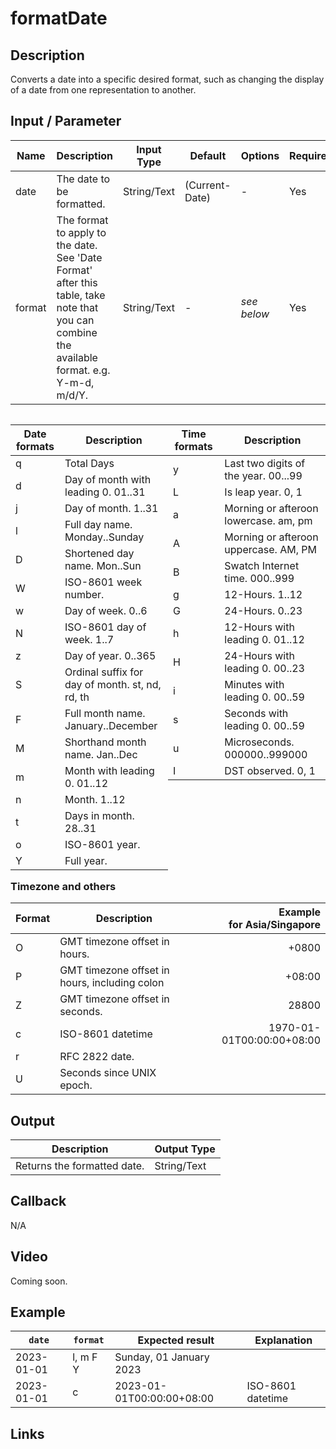 # formatDate

## Description

Converts a date into a specific desired format, such as changing the display of a date from one representation to another.

## Input / Parameter
    
| Name | Description | Input Type | Default | Options | Required |
| ------ | ------ | ------ | ------ | ------ | ------ |
| date | The date to be formatted. | String/Text | (Current-Date) | - | Yes |
| format | The format to apply to the date. See 'Date Format' after this table, take note that you can combine the available format. e.g. Y-m-d, m/d/Y. | String/Text | - | *see below* | Yes |




<div style="width: 50%; float: left;">

| Date formats | Description |
| ------ | ------ | 
| q | Total Days | 
| d | Day of month with leading 0. 01..31 | 
| j | Day of month. 1..31 | 
| l | Full day name. Monday..Sunday | 
| D | Shortened day name. Mon..Sun | 
| W | ISO-8601 week number. | 
| w | Day of week. 0..6 | 
| N | ISO-8601 day of week. 1..7 | 
| z | Day of year. 0..365 | 
| S | Ordinal suffix for day of month. st, nd, rd, th | 
| F | Full month name. January..December | 
| M | Shorthand month name. Jan..Dec | 
| m | Month with leading 0. 01..12 | 
| n | Month. 1..12 | 
| t | Days in month. 28..31 | 
| o | ISO-8601 year. | 
| Y | Full year. | 

</div>
<div style="width: 50%; float: left; clear: right;">

| Time formats | Description |
| ------ | ------ | 
| y | Last two digits of the year. 00...99 | 
| L | Is leap year. 0, 1 | 
| a | Morning or afteroon lowercase. am, pm | 
| A | Morning or afteroon uppercase. AM, PM | 
| B | Swatch Internet time. 000..999 | 
| g | 12-Hours. 1..12 | 
| G | 24-Hours. 0..23 | 
| h | 12-Hours with leading 0. 01..12 | 
| H | 24-Hours with leading 0. 00..23 | 
| i | Minutes with leading 0. 00..59 |
| s | Seconds with leading 0. 00..59 |
| u | Microseconds. 000000..999000 |
| I | DST observed. 0, 1 |

</div>

<div style="clear:both;">

### Timezone and others
| Format | Description | Example<br />for Asia/Singapore | 
| ------ | ------ | -----: |  
| O | GMT timezone offset in hours. | +0800 | 
| P | GMT timezone offset in hours, including colon  | +08:00 | 
| Z | GMT timezone offset in seconds. | 28800 | 
| c | ISO-8601 datetime | 1970-01-01T00:00:00+08:00 | 
| r | RFC 2822 date. |
| U | Seconds since UNIX epoch. |

</div>

## Output   

| Description | Output Type |
| ------ | ------ |
| Returns the formatted date. | String/Text |

## Callback

N/A

## Video

Coming soon.

## Example


| `date` | `format` | Expected result | Explanation | 
| ---- | ---- | ---- | ---- | 
| 2023-01-01 | l, m F Y | Sunday, 01 January 2023 |
| 2023-01-01 | c | 2023-01-01T00:00:00+08:00 | ISO-8601 datetime |

## Links
